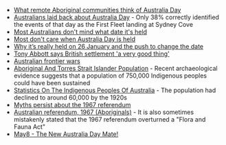 * [What remote Aboriginal communities think of Australia Day](http://www.abc.net.au/news/2018-01-26/what-do-remote-aboriginal-communities-think-of-australia-day/9363470)
* [Australians laid back about Australia Day](http://www.tai.org.au/content/australians-laid-back-about-australia-day-poll) - Only 38% correctly identified the events of that day as the First Fleet landing at Sydney Cove
* [Most Australians don't mind what date it's held](http://www.abc.net.au/news/2018-01-18/australia-day-debate-more-than-half-dont-mind-changing-the-date/9337500)
* [Most don't care when Australia Day is held](http://www.smh.com.au/federal-politics/political-news/most-dont-care-when-australia-day-is-held-poll-finds-20180116-h0j0w9.html)
* [Why it’s really held on 26 January and the push to change the date](https://www.sbs.com.au/news/australia-day-explained-why-it-s-really-held-on-26-january-and-the-push-to-change-the-date?cid=trending)
* [Tony Abbott says British settlement 'a very good thing'](https://www.theguardian.com/australia-news/2018/jan/18/australia-day-tony-abbott-says-british-settlement-a-very-good-thing)
* [Australian frontier wars](https://en.wikipedia.org/wiki/Australian_frontier_wars)
* [Aboriginal And Torres Strait Islander Population](http://www.abs.gov.au/ausstats/abs@.nsf/0/68AE74ED632E17A6CA2573D200110075?opendocument) - Recent archaeological evidence suggests that a population of 750,000 Indigenous peoples could have been sustained
* [Statistics On The Indigenous Peoples Of Australia](http://www.abs.gov.au/ausstats/abs@.nsf/7d12b0f6763c78caca257061001cc588/8dc45512042c8c00ca2569de002139be!OpenDocument) - The population had declined to around 60,000 by the 1920s
* [Myths persist about the 1967 referendum](https://www.sbs.com.au/news/myths-persist-about-the-1967-referendum)
* [Australian referendum, 1967 (Aboriginals)](https://en.wikipedia.org/wiki/Australian_referendum,_1967_(Aboriginals)) - It is also sometimes mistakenly stated that the 1967 referendum overturned a "Flora and Fauna Act"
* [May8 - The New Australia Day Mate!](http://may8.com.au/)
